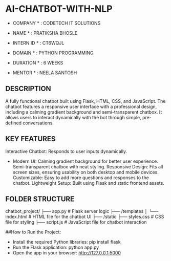 # AI-CHATBOT-WITH-NLP

* COMPANY * : CODETECH IT SOLUTIONS

* NAME * : PRATIKSHA BHOSLE

* INTERN ID * : CT6WQJL

* DOMAIN * : PYTHON PROGRAMMING

* DURATION * : 6 WEEKS

* MENTOR * : NEELA SANTOSH

## DESCRIPTION
A fully functional chatbot built using Flask, HTML, CSS, and JavaScript. The chatbot features a responsive user interface with a professional design, including a calming gradient background and semi-transparent chatbox. It allows users to interact dynamically with the bot through simple, pre-defined conversations.

## KEY FEATURES
Interactive Chatbot: Responds to user inputs dynamically.
* Modern UI:
Calming gradient background for better user experience.
Semi-transparent chatbox with neat styling.
Responsive Design: Fits all screen sizes, ensuring usability on both desktop and mobile devices.
Customizable: Easy to add more questions and responses to the chatbot.
Lightweight Setup: Built using Flask and static frontend assets.

## FOLDER STRUCTURE
chatbot_project/
├── app.py                # Flask server logic
├── /templates
│   └── index.html        # HTML file for the chatbot UI
├── /static
    ├── styles.css        # CSS file for styling
    ├── script.js         # JavaScript file for chatbot interaction

##How to Run the Project:
* Install the required Python libraries:
pip install flask
* Run the Flask application:
python app.py
* Open the app in your browser:
http://127.0.0.1:5000
    
